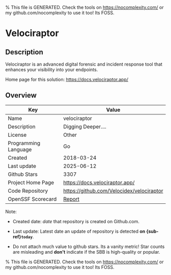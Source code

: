 
% This file is GENERATED. Check the tools on https://nocomplexity.com/ or my github.com/nocomplexity to use it too! Its FOSS. 

# Velociraptor

## Description 

Velociraptor is an advanced digital forensic and incident response tool that enhances your visibility into your endpoints.

Home page for this solution: https://docs.velociraptor.app/ 

## Overview 

| Key | Value |
| --- | --- |
| Name | velociraptor |
| Description | Digging Deeper.... |
| License | Other |
| Programming Language | Go |
| Created | 2018-03-24 |
| Last update | 2025-06-12 |
| Github Stars | 3307 |
| Project Home Page | https://docs.velociraptor.app/ |
| Code Repository | https://github.com/Velocidex/velociraptor |
| OpenSSF Scorecard | [Report](https://securityscorecards.dev/viewer/?uri=github.com/Velocidex/velociraptor) |

Note:
 - Created date: *date* that repository is created on Github.com. 

- Last update: Latest date an update of repository is detected **on {sub-ref}`today`**. 

- Do not attach much value to github stars. Its a vanity metric! Star counts are misleading and 
**don't** indicate if the SBB is high-quality or popular.

% This file is GENERATED. Check the tools on https://nocomplexity.com/ or my github.com/nocomplexity to use it too! Its FOSS. 

